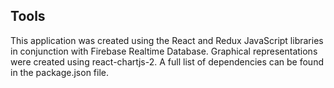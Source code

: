## Tools
This application was created using the React and Redux JavaScript libraries in conjunction with Firebase Realtime Database. Graphical representations were created using react-chartjs-2. A full list of dependencies can be found in the package.json file.
